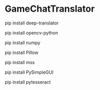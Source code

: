 # GameChatTranslator

pip install deep-translator

pip install opencv-python

pip install numpy

pip install Pillow

pip install mss

pip install PySimpleGUI

pip install pytesseract
